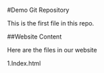 #Demo Git Repository

This is the first file in this repo.


##Website Content

Here are the files in our website

1.Index.html
